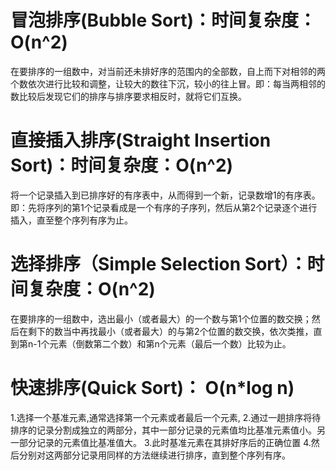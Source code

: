 # 冒泡排序(Bubble Sort)：时间复杂度：O(n^2)
在要排序的一组数中，对当前还未排好序的范围内的全部数，自上而下对相邻的两个数依次进行比较和调整，让较大的数往下沉，较小的往上冒。即：每当两相邻的数比较后发现它们的排序与排序要求相反时，就将它们互换。

# 直接插入排序(Straight Insertion Sort)：时间复杂度：O(n^2)
将一个记录插入到已排序好的有序表中，从而得到一个新，记录数增1的有序表。即：先将序列的第1个记录看成是一个有序的子序列，然后从第2个记录逐个进行插入，直至整个序列有序为止。

# 选择排序（Simple Selection Sort）：时间复杂度：O(n^2)
在要排序的一组数中，选出最小（或者最大）的一个数与第1个位置的数交换；然后在剩下的数当中再找最小（或者最大）的与第2个位置的数交换，依次类推，直到第n-1个元素（倒数第二个数）和第n个元素（最后一个数）比较为止。

# 快速排序(Quick Sort)： O(n*log n)
1.选择一个基准元素,通常选择第一个元素或者最后一个元素,
2.通过一趟排序将待排序的记录分割成独立的两部分，其中一部分记录的元素值均比基准元素值小。另一部分记录的元素值比基准值大。
3.此时基准元素在其排好序后的正确位置
4.然后分别对这两部分记录用同样的方法继续进行排序，直到整个序列有序。